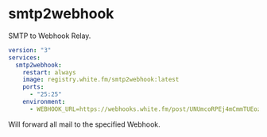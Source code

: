 # smtp2webhook

SMTP to Webhook Relay.

```yml
version: "3"
services:
  smtp2webhook:
    restart: always
    image: registry.white.fm/smtp2webhook:latest
    ports:
      - "25:25"
    environment:
      - WEBHOOK_URL=https://webhooks.white.fm/post/UNUmcoRPEj4mCmmTUEozFVbwtj2Fv6xb4qCdbfV9ZhBrZx8MrQk8jqTpHiq2Jyjs
```

Will forward all mail to the specified Webhook.
